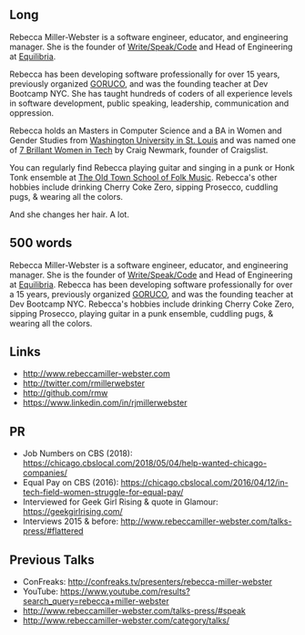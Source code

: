
## Long

Rebecca Miller-Webster is a software engineer, educator, and engineering manager. She is the founder of [Write/Speak/Code](http://www.writespeakcode.com) and Head of Engineering at
[Equilibria](https://www.myeq.com/).

Rebecca has been developing software professionally for over 15 years, previously organized [GORUCO](http://goruco.com), and was the founding teacher at Dev Bootcamp NYC. She has taught hundreds of coders of all experience levels in software development, public speaking, leadership, communication and oppression.

Rebecca holds an Masters in Computer Science and a BA in Women and Gender Studies from [Washington University in St. Louis](http://wustl.edu/) and was named one of [7 Brillant Women in Tech](http://craigconnects.org/2014/06/7-brilliant-women-in-tech.html) by Craig Newmark, founder of Craigslist.

You can regularly find Rebecca playing guitar and singing in a punk or Honk Tonk ensemble at [The Old Town School of Folk Music](https://www.oldtownschool.org/). Rebecca's other hobbies include drinking Cherry Coke Zero, sipping Prosecco, cuddling pugs, &amp; wearing all the colors.


And she changes her hair. A lot.

## 500 words

Rebecca Miller-Webster is a software engineer, educator, and engineering manager. She is the founder of [Write/Speak/Code](http://www.writespeakcode.com) and Head of Engineering at
[Equilibria](https://www.myeq.com/). Rebecca has been developing software professionally for over a 15 years, previously organized [GORUCO](http://goruco.com), and was the founding teacher at Dev Bootcamp NYC. Rebecca's hobbies include drinking Cherry Coke Zero, sipping Prosecco, playing guitar in a punk ensemble, cuddling pugs, & wearing all the colors.

## Links

* http://www.rebeccamiller-webster.com
* http://twitter.com/rmillerwebster
* http://github.com/rmw
* https://www.linkedin.com/in/rjmillerwebster

## PR

* Job Numbers on CBS (2018): https://chicago.cbslocal.com/2018/05/04/help-wanted-chicago-companies/
* Equal Pay on CBS (2016): https://chicago.cbslocal.com/2016/04/12/in-tech-field-women-struggle-for-equal-pay/
* Interviewed for Geek Girl Rising & quote in Glamour: https://geekgirlrising.com/
* Interviews 2015 & before: http://www.rebeccamiller-webster.com/talks-press/#flattered

## Previous Talks

* ConFreaks: http://confreaks.tv/presenters/rebecca-miller-webster
* YouTube: https://www.youtube.com/results?search_query=rebecca+miller-webster
* http://www.rebeccamiller-webster.com/talks-press/#speak
* http://www.rebeccamiller-webster.com/category/talks/
